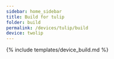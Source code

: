 ```yaml
---
sidebar: home_sidebar
title: Build for tulip
folder: build
permalink: /devices/tulip/build
device: twolip
---
```

{% include templates/device_build.md %}
